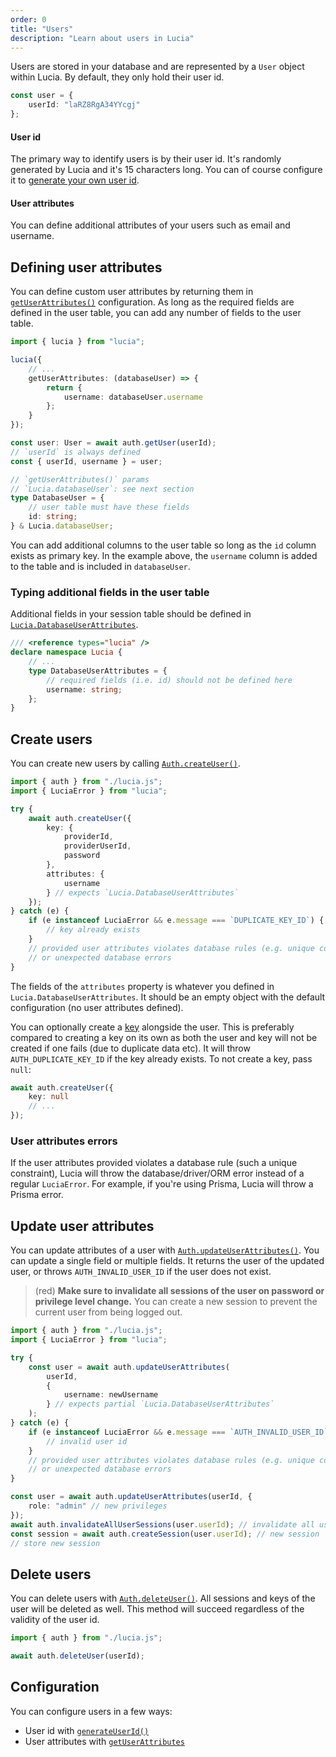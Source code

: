 ```yaml
---
order: 0
title: "Users"
description: "Learn about users in Lucia"
---
```


Users are stored in your database and are represented by a `User` object within Lucia. By default, they only hold their user id.

```ts
const user = {
	userId: "laRZ8RgA34YYcgj"
};
```

#### User id

The primary way to identify users is by their user id. It's randomly generated by Lucia and it's 15 characters long. You can of course configure it to [generate your own user id]().

#### User attributes

You can define additional attributes of your users such as email and username.

## Defining user attributes

You can define custom user attributes by returning them in [`getUserAttributes()`]() configuration. As long as the required fields are defined in the user table, you can add any number of fields to the user table.

```ts
import { lucia } from "lucia";

lucia({
	// ...
	getUserAttributes: (databaseUser) => {
		return {
			username: databaseUser.username
		};
	}
});

const user: User = await auth.getUser(userId);
// `userId` is always defined
const { userId, username } = user;

// `getUserAttributes()` params
// `Lucia.databaseUser`: see next section
type DatabaseUser = {
	// user table must have these fields
	id: string;
} & Lucia.databaseUser;
```

You can add additional columns to the user table so long as the `id` column exists as primary key. In the example above, the `username` column is added to the table and is included in `databaseUser`.

### Typing additional fields in the user table

Additional fields in your session table should be defined in [`Lucia.DatabaseUserAttributes`]().

```ts
/// <reference types="lucia" />
declare namespace Lucia {
	// ...
	type DatabaseUserAttributes = {
		// required fields (i.e. id) should not be defined here
		username: string;
	};
}
```

## Create users

You can create new users by calling [`Auth.createUser()`]().

```ts
import { auth } from "./lucia.js";
import { LuciaError } from "lucia";

try {
	await auth.createUser({
		key: {
			providerId,
			providerUserId,
			password
		},
		attributes: {
			username
		} // expects `Lucia.DatabaseUserAttributes`
	});
} catch (e) {
	if (e instanceof LuciaError && e.message === `DUPLICATE_KEY_ID`) {
		// key already exists
	}
	// provided user attributes violates database rules (e.g. unique constraint)
	// or unexpected database errors
}
```

The fields of the `attributes` property is whatever you defined in `Lucia.DatabaseUserAttributes`. It should be an empty object with the default configuration (no user attributes defined).

You can optionally create a [key]() alongside the user. This is preferably compared to creating a key on its own as both the user and key will not be created if one fails (due to duplicate data etc). It will throw `AUTH_DUPLICATE_KEY_ID` if the key already exists. To not create a key, pass `null`:

```ts
await auth.createUser({
	key: null
	// ...
});
```

### User attributes errors

If the user attributes provided violates a database rule (such a unique constraint), Lucia will throw the database/driver/ORM error instead of a regular `LuciaError`. For example, if you're using Prisma, Lucia will throw a Prisma error.

## Update user attributes

You can update attributes of a user with [`Auth.updateUserAttributes()`](). You can update a single field or multiple fields. It returns the user of the updated user, or throws `AUTH_INVALID_USER_ID` if the user does not exist.

> (red) **Make sure to invalidate all sessions of the user on password or privilege level change.** You can create a new session to prevent the current user from being logged out.

```ts
import { auth } from "./lucia.js";
import { LuciaError } from "lucia";

try {
	const user = await auth.updateUserAttributes(
		userId,
		{
			username: newUsername
		} // expects partial `Lucia.DatabaseUserAttributes`
	);
} catch (e) {
	if (e instanceof LuciaError && e.message === `AUTH_INVALID_USER_ID`) {
		// invalid user id
	}
	// provided user attributes violates database rules (e.g. unique constraint)
	// or unexpected database errors
}
```

```ts
const user = await auth.updateUserAttributes(userId, {
	role: "admin" // new privileges
});
await auth.invalidateAllUserSessions(user.userId); // invalidate all user sessions => logout all sessions
const session = await auth.createSession(user.userId); // new session
// store new session
```

## Delete users

You can delete users with [`Auth.deleteUser()`](). All sessions and keys of the user will be deleted as well. This method will succeed regardless of the validity of the user id.

```ts
import { auth } from "./lucia.js";

await auth.deleteUser(userId);
```

## Configuration

You can configure users in a few ways:

- User id with [`generateUserId()`]()
- User attributes with [`getUserAttributes`]()

